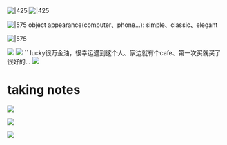 ![|425](http://43.143.166.98:2212/2023/01/20/70489ba67f96a.png)
![|425](http://43.143.166.98:2212/2023/01/20/2f705442ca261.png)

![|575](http://43.143.166.98:2212/2023/01/20/902160a5b0f11.png)
object appearance(computer、phone...):
simple、classic、elegant

![|575](http://43.143.166.98:2212/2023/01/20/ad3805be5c46c.png)

![](http://43.143.166.98:2212/2023/01/20/ac9a0454f5059.png)
![](http://43.143.166.98:2212/2023/01/20/31ba38a91934e.png)
``
lucky很万金油，很幸运遇到这个人、家边就有个cafe、第一次买就买了很好的...
![](http://43.143.166.98:2212/2023/01/20/1c743bda4cb32.png)

# taking notes
![](http://43.143.166.98:2212/2023/01/20/959139cb51c9c.png)

![](http://43.143.166.98:2212/2023/01/20/3c683d66299ae.png)

![](http://43.143.166.98:2212/2023/01/20/12d3bf69ee8f0.png)

